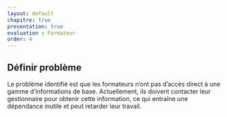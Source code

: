 ```yaml
---
layout: default
chapitre: true
presentation: true
evaluation : Formateur
order: 4
---
```


## Définir problème


Le problème identifié est que les formateurs n’ont pas d’accès direct à une gamme d’informations de base. Actuellement, ils doivent contacter leur gestionnaire pour obtenir cette information, ce qui entraîne une dépendance inutile et peut retarder leur travail.

<!-- new slide -->